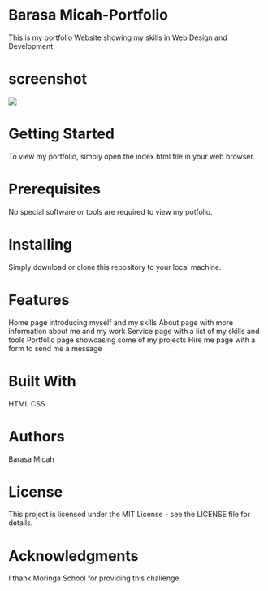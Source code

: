 # Barasa Micah-Portfolio

This is my portfolio Website showing my skills in Web Design and Development

# screenshot
![](./portfolioscreenshot.pmg)

# Getting Started
To view my portfolio, simply open the index.html file in your web browser.

# Prerequisites
No special software or tools are required to view my potfolio.

# Installing
Simply download or clone this repository to your local machine.

# Features
Home page introducing myself and my skills
About page with more information about me and my work
Service page with a list of my skills and tools
Portfolio page showcasing some of my projects
Hire me page with a form to send me a message

# Built With 
HTML
CSS

# Authors
Barasa Micah

# License
This project is licensed under the MIT License - see the LICENSE file for details.

# Acknowledgments
I thank Moringa School for providing this challenge
